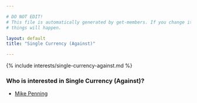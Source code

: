 ```yaml
---

# DO NOT EDIT!
# This file is automatically generated by get-members. If you change it, bad
# things will happen.

layout: default
title: "Single Currency (Against)"

---
```


{% include interests/single-currency-against.md %}

### Who is interested in Single Currency (Against)?


* [Mike Penning](/members/mike-penning.html)
